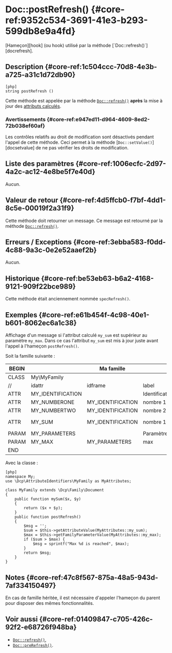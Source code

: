# Doc::postRefresh() {#core-ref:9352c534-3691-41e3-b293-599db8e9a4fd}
<div class="short-description" markdown="1">
[Hameçon][hook] (ou hook) utilisé par la méthode [`Doc::refresh()`][docrefresh].
</div>

## Description {#core-ref:1c504ccc-70d8-4e3b-a725-a31c1d72db90}

    [php]
    string postRefresh ()

Cette méthode est appelée par la méthode [`Doc::refresh()`][docrefresh] 
**après** la mise à jour des [attributs calculés][computeattr]. 

### Avertissements {#core-ref:e947ed11-d964-4609-8ed2-72b038ef60af}

Les contrôles relatifs au droit de modification sont désactivés pendant l'appel
de cette méthode. Ceci permet à la méthode [`Doc::setValue()`][docsetvalue] de
ne pas vérifier les droits de modification.

## Liste des paramètres {#core-ref:1006ecfc-2d97-4a2c-ac12-4e8be5f7e40d}

Aucun.

## Valeur de retour {#core-ref:4d5ffcb0-f7bf-4dd1-8c5e-00019f2a31f9}

Cette méthode doit retourner un message. Ce message est retourné par la méthode
[`Doc::refresh()`][docrefresh].

## Erreurs / Exceptions {#core-ref:3ebba583-f0dd-4c88-9a3c-0e2e52aaef2b}

Aucun.

## Historique {#core-ref:be53eb63-b6a2-4168-9121-909f22bce989}

Cette méthode était anciennement nommée `specRefresh()`.

## Exemples {#core-ref:e61b454f-4c98-40e1-b601-8062ec6a1c38}

Affichage d'un message si l'attribut calculé `my_sum` est supérieur au paramètre
`my_max`. Dans ce cas l'attribut `my_sum` est mis à jour juste avant l'appel à
l'hameçon `postRefresh()`.

Soit la famille suivante :

| BEGIN |                   | Ma famille        |                 |     | MYFAMILY |       |     |     |   |                                     |     |
| ----- | ----------------- | ----------------- | --------------- | --- | -------- | ----- | --- | --- | - | ----------------------------------- | --- |
| CLASS | My\MyFamily       |                   |                 |     |          |       |     |     |   |                                     |     |
| //    | idattr            | idframe           | label           | T   | A        | type  | ord | vis | … | phpfunc                             |     |
| ATTR  | MY_IDENTIFICATION |                   | Identification  | N   | N        | frame | 10  | W   |   |                                     |     |
| ATTR  | MY_NUMBERONE      | MY_IDENTIFICATION | nombre 1        | Y   | N        | int   | 20  | W   |   |                                     |     |
| ATTR  | MY_NUMBERTWO      | MY_IDENTIFICATION | nombre 2        | N   | N        | int   | 30  | W   |   |                                     |     |
| ATTR  | MY_SUM            | MY_IDENTIFICATION | nombre 1&plus;2 | N   | N        | int   | 30  | R   |   | ::mySum(MY_NUMBERONE, MY_NUMBERTWO) |     |
| PARAM | MY_PARAMETERS     |                   | Paramètres      | N   | N        | frame | 10  | W   |   |                                     |     |
| PARAM | MY_MAX            | MY_PARAMETERS     | max             | N   | N        | int   | 20  | W   |   |                                     |     |
| END   |                   |                   |                 |     |          |       |     |     |   |                                     |     |

Avec la classe :

    [php]
    namespace My;
    use \Dcp\AttributeIdentifiers\MyFamily as MyAttributes;
    
    class MyFamily extends \Dcp\Family\Document
    {
        public function mySum($x, $y)
        {
            return ($x + $y);
        }
        public function postRefresh()
        {
            $msg = '';
            $sum = $this->getAttributeValue(MyAttributes::my_sum);
            $max = $this->getFamilyParameterValue(MyAttributes::my_max);
            if ($sum > $max) {
                $msg = sprintf("Max %d is reached", $max);
            }
            return $msg;
        }
    }

## Notes {#core-ref:47c8f567-875a-48a5-943d-7af334150497}

En cas de famille héritée, il est nécessaire d'appeler l'hameçon du parent pour
disposer des mêmes fonctionnalités.

## Voir aussi {#core-ref:01409847-c705-426c-92f2-e68726f948ba}

*   [`Doc::refresh()`][docrefresh],
*   [`Doc::preRefresh()`][docprerefresh].

<!-- links -->
[docprerefresh]:    #core-ref:580d6be1-6b6a-439b-abd7-34b26cfaf2e5 "Hameçon Doc::preRefresh()"
[docpostrefresh]:   #core-ref:9352c534-3691-41e3-b293-599db8e9a4fd "Hameçon Doc::postRefresh()"
[docrefresh]:       #core-ref:0bab02de-50e0-46f2-8bdb-81c62dc86c93
[computeattr]:      #core-ref:4565cab9-73c8-4eee-bfa7-218ffbd4b687
[hook]:             https://fr.wikipedia.org/wiki/Hook_(informatique)
